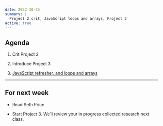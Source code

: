 ```yaml
---
date: 2022-10-25
summary: |
  Project 2 crit, JavaScript loops and arrays, Project 3
active: true
---
```



## Agenda

1. Crit Project 2

2. Introduce Project 3
 
3. [JavaScript refresher, and loops and arrays](https://docs.google.com/presentation/d/1MOjBq9Gk4qTntKX7O-Ic21ZovqRbPKZBZZCz_2yr_0Q/edit?usp=sharing)


------------



## For next week


* Read Seth Price

* Start Project 3. We’ll review your in progress collected research next class. 